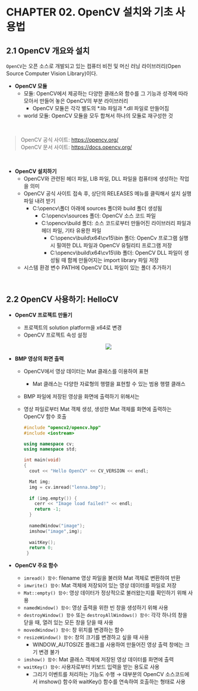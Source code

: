 # CHAPTER 02. OpenCV 설치와 기초 사용법

## 2.1 OpenCV 개요와 설치
`OpenCV`는 오픈 소스로 개발되고 있는 컴퓨터 비전 및 머신 러닝 라이브러리(Open Source Computer Vision Library)이다.

* **OpenCV 모듈**
  * 모듈: OpenCV에서 제공하는 다양한 클래스와 함수를 그 기능과 성격에 따라 모아서 만들어 놓은 OpenCV의 부분 라이브러리
    * OpenCV 모듈은 각각 별도의 *.lib 파일과 *.dll 파일로 만들어짐 
  * world 모듈: OpenCV 모듈을 모두 합쳐서 하나의 모듈로 재구성한 것 
<br>

> OpenCV 공식 사이트: https://opencv.org/   
> OpenCV 문서 사이트: https://docs.opencv.org/

<br>

* **OpenCV 설치하기**
  * OpenCV와 관련된 헤더 파일, LIB 파일, DLL 파일을 컴퓨터에 생성하는 작업을 의미
  * OpenCV 공식 사이트 접속 후, 상단의 RELEASES 메뉴를 클릭해서 설치 실행 파일 내려 받기
    * C:\opencv\폴더 아래에 sources 폴더와 build 폴더 생성됨
      * C:\opencv\sources 폴더: OpenCV 소스 코드 파일
      * C:\opencv\build 폴더: 소스 코드로부터 만들어진 라이브러리 파일과 헤더 파일, 기타 유용한 파일
        * C:\opencv\build\x64\cv15\bin 폴더: OpenCv 프로그램 실행 시 필여한 DLL 파일과 OpenCV 유틸리티 프로그램 저장
        * C:\opencv\build\x64\cv15\lib 폴더: OpenCV DLL 파일이 생성될 때 함께 만들어지는 import library 파일 저장
  * 시스템 환경 변수 PATH에 OpenCV DLL 파일이 있는 폴더 추가하기  

<br>

## 2.2 OpenCV 사용하기: HelloCV
* **OpenCV 프로젝트 만들기**
  * 프로젝트의 solution platform을 x64로 변경
  * OpenCV 프로젝트 속성 설정 
    <p align = "center">
      <img src = "/assets/security-3.png">
    </p>
    
* **BMP 영상의 화면 출력**
  * OpenCV에서 영상 데이터는 Mat 클래스를 이용하여 표현
    * Mat 클래스는 다양한 자료형의 행렬을 표현할 수 있는 범용 행렬 클래스
  * BMP 파일에 저장된 영상을 화면에 출력하기 위해서는
  * 영상 파일로부터 Mat 객체 생성, 생성한 Mat 객체를 화면에 출력하는 OpenCV 함수 호출

    ```c++
    #include "opencv2/opencv.hpp"
    #include <iostream>
    
    using namespace cv;
    using namespace std;
    
    int main(void)
    {
      cout << "Hello OpenCV" << CV_VERSION << endl;
    
      Mat img;
      img = cv.imread("lenna.bmp");
      
      if (img.empty()) {
        cerr << "Image load failed!" << endl;
        return -1;
      }
      
      namedWindow("image");
      imshow("image",img);
      
      waitKey();
      return 0;
     }
    ```

* **OpenCV 주요 함수**
  * `imread() 함수`: filename 영상 파일을 불러와 Mat 객체로 변환하여 반환
  * `imwrite() 함수`: Mat 객체에 저장되어 있는 영상 데이터를 파일로 저장
  * `Mat::empty() 함수`: 영상 데이터가 정상적으로 불러왔는지를 확인하기 위해 사용
  * `namedWindow() 함수`: 영상 출력을 위한 빈 창을 생성하기 위해 사용
  * `destroyWindow() 함수` 또는 `destroyAllWindows() 함수`: 각각 하나의 창을 닫을 때, 열려 있는 모든 창을 닫을 때 사용
  * `movedWindow() 함수`: 창 위치를 변경하는 함수
  * `resizeWindow() 함수`: 창의 크기를 변경하고 싶을 때 사용
    * WINDOW_AUTOSIZE 플래그를 사용하여 만들어진 영상 출력 창에는 크기 변경 불가 
  * `imshow() 함수`: Mat 클래스 객체에 저장된 영상 데이터를 화면에 출력
  * `waitKey() 함수`: 사용자로부터 키보드 입력을 받는 용도로 사용
    * 그리기 이벤트를 처리하는 기능도 수행 → 대부분의 OpenCV 소스코드에서 imshow() 함수와 waitKey() 함수를 연속하여 호출하는 형태로 사용
